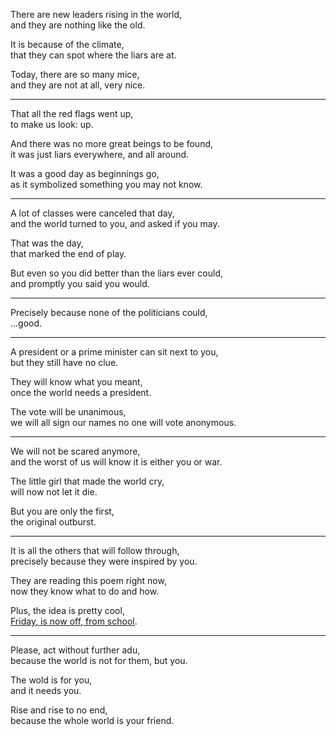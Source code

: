 There are new leaders rising in the world,\
and they are nothing like the old.

It is because of the climate,\
that they can spot where the liars are at.

Today, there are so many mice,\
and they are not at all, very nice.

---

That all the red flags went up,\
to make us look: up.

And there was no more great beings to be found,\
it was just liars everywhere, and all around.

It was a good day as beginnings go,\
as it symbolized something you may not know.

---

A lot of classes were canceled that day,\
and the world turned to you, and asked if you may.

That was the day,\
that marked the end of play.

But even so you did better than the liars ever could,\
and promptly you said you would.

---

Precisely because none of the politicians could,\
...good.

---

A president or a prime minister can sit next to you,\
but they still have no clue.

They will know what you meant,\
once the world needs a president.

The vote will be unanimous,\
we will all sign our names no one will vote anonymous.

---

We will not be scared anymore,\
and the worst of us will know it is either you or war.

The little girl that made the world cry,\
will now not let it die.

But you are only the first,\
the original outburst.

---

It is all the others that will follow through,\
precisely because they were inspired by you.

They are reading this poem right now,\
now they know what to do and how.

Plus, the idea is pretty cool,\
[Friday, is now off, from school](https://youtu.be/tdDasG3ruRU?t=64).

---

Please, act without further adu,\
because the world is not for them, but you.

The wold is for you,\
and it needs you.

Rise and rise to no end,\
because the whole world is your friend.
